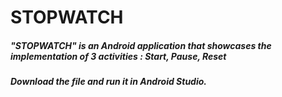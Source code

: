 # STOPWATCH

##### "STOPWATCH" is an Android application that showcases the implementation of 3 activities : Start, Pause, Reset
##### Download the file and run it in Android Studio.
